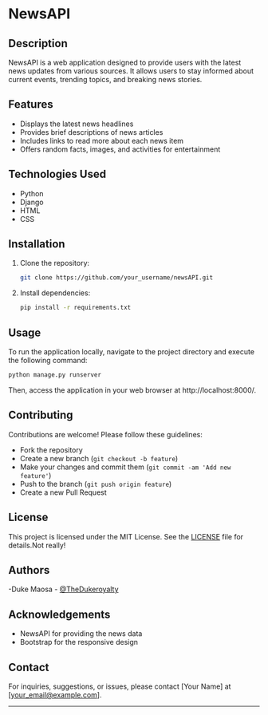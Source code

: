 
# NewsAPI

## Description

NewsAPI is a web application designed to provide users with the latest news updates from various sources. It allows users to stay informed about current events, trending topics, and breaking news stories.

## Features

- Displays the latest news headlines
- Provides brief descriptions of news articles
- Includes links to read more about each news item
- Offers random facts, images, and activities for entertainment

## Technologies Used

- Python
- Django
- HTML
- CSS

## Installation

1. Clone the repository:
   ```bash
   git clone https://github.com/your_username/newsAPI.git
   ```
2. Install dependencies:
   ```bash
   pip install -r requirements.txt
   ```

## Usage

To run the application locally, navigate to the project directory and execute the following command:
```bash
python manage.py runserver
```
Then, access the application in your web browser at http://localhost:8000/.

## Contributing

Contributions are welcome! Please follow these guidelines:
- Fork the repository
- Create a new branch (`git checkout -b feature`)
- Make your changes and commit them (`git commit -am 'Add new feature'`)
- Push to the branch (`git push origin feature`)
- Create a new Pull Request

## License

This project is licensed under the MIT License. See the [LICENSE](LICENSE) file for details.Not really!

## Authors
-Duke Maosa - [@TheDukeroyalty](https://github.com/TheDukeroyalty/myNewsAPI.git)

## Acknowledgements

- NewsAPI for providing the news data
- Bootstrap for the responsive design

## Contact

For inquiries, suggestions, or issues, please contact [Your Name] at [your_email@example.com].

---
